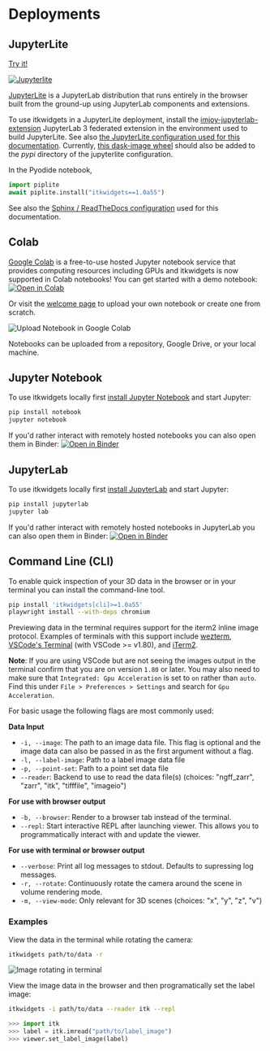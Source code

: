 # Deployments

## JupyterLite

<a href="./_static/lab/index.html">
Try it!

![Jupyterlite](https://jupyterlite.rtfd.io/en/latest/_static/badge.svg)
</a>

[JupyterLite](https://jupyterlite.readthedocs.io/en/latest/) is a JupyterLab distribution that runs entirely in the browser built from the ground-up using JupyterLab components and extensions.

To use itkwidgets in a JupyterLite deployment, install the
[imjoy-jupyterlab-extension](https://pypi.org/project/imjoy-jupyterlab-extension/)
JupyterLab 3 federated extension in the environment used to build JupyterLite.
See also [the JupyterLite configuration used for this
documentation](https://github.com/InsightSoftwareConsortium/itkwidgets/blob/main/docs/jupyterlite/jupyterlite_config.json).
Currently, [this dask-image
wheel](https://github.com/InsightSoftwareConsortium/itkwidgets/blob/main/docs/jupyterlite/pypi/dask_image-2022.9.0-py2.py3-none-any.whl)
should also be added to the *pypi* directory of the jupyterlite configuration.

In the Pyodide notebook,

```python
import piplite
await piplite.install("itkwidgets==1.0a55")
```

See also the [Sphinx / ReadTheDocs
configuration](https://github.com/InsightSoftwareConsortium/itkwidgets/blob/main/docs/conf.py)
used for this documentation.

## Colab

[Google Colab](https://research.google.com/colaboratory/) is a free-to-use hosted Jupyter notebook service that provides
computing resources including GPUs and itkwidgets is now supported in Colab
notebooks! You can get started with a demo notebook: [![Open in Colab](https://colab.research.google.com/assets/colab-badge.svg)](https://colab.research.google.com/github/InsightSoftwareConsortium/itkwidgets/blob/main/examples/Hello3DWorld.ipynb)

Or visit the [welcome page](https://colab.research.google.com/?utm_source=scs-index) to upload your own notebook or create one from scratch.

![Upload Notebook in Google Colab](images/colab.png)

Notebooks can be uploaded from a repository, Google Drive, or your local machine.


## Jupyter Notebook

To use itkwidgets locally first [install Jupyter Notebook](https://jupyter.org/install#jupyter-notebook) and start Jupyter:

```bash
pip install notebook
jupyter notebook
```

If you'd rather interact with remotely hosted notebooks you can also open them
in Binder: [![Open in Binder](https://mybinder.org/badge_logo.svg)](https://mybinder.org/v2/gh/InsightSoftwareConsortium/itkwidgets/main?urlpath=%2Fnotebooks%2Fexamples%2F)

## JupyterLab

To use itkwidgets locally first [install JupyterLab](https://jupyter.org/install#jupyterlab) and start Jupyter:

```bash
pip install jupyterlab
jupyter lab
```

If you'd rather interact with remotely hosted notebooks in JupyterLab you can
also open them in Binder: [![Open in Binder](https://mybinder.org/badge_logo.svg)](https://mybinder.org/v2/gh/InsightSoftwareConsortium/itkwidgets/main?labpath=examples%2F)

## Command Line (CLI)

To enable quick inspection of your 3D data in the browser or in your terminal you can install the command-line tool.

```bash
pip install 'itkwidgets[cli]>=1.0a55'
playwright install --with-deps chromium
```
Previewing data in the terminal requires support for the iterm2 inline image protocol. Examples of terminals with this support include [wezterm](https://wezfurlong.org/wezterm/), [VSCode's Terminal](https://code.visualstudio.com/updates/v1_80#_image-support) (with VSCode >= v1.80), and [iTerm2](https://iterm2.com/index.html).

**Note**: If you are using VSCode but are not seeing the images output in the terminal confirm that you are on version `1.80` or later. You may also need to make sure that `Integrated: Gpu Acceleration` is set to `on` rather than `auto`. Find this under `File > Preferences > Settings` and search for `Gpu Acceleration`.

For basic usage the following flags are most commonly used:

**Data Input**
* `-i, --image`: The path to an image data file. This flag is optional and the image data can also be passed in as the first argument without a flag.
* `-l, --label-image`: Path to a label image data file
* `-p, --point-set`: Path to a point set data file
* `--reader`: Backend to use to read the data file(s) (choices: "ngff_zarr", "zarr", "itk", "tifffile", "imageio")

**For use with browser output**
* `-b, --browser`: Render to a browser tab instead of the terminal.
* `--repl`: Start interactive REPL after launching viewer. This allows you to programmatically interact with and update the viewer.

**For use with terminal or browser output**
* `--verbose`: Print all log messages to stdout. Defaults to supressing log messages.
* `-r, --rotate`: Continuously rotate the camera around the scene in volume rendering mode.
* `-m, --view-mode`: Only relevant for 3D scenes (choices: "x", "y", "z", "v")

### Examples

View the data in the terminal while rotating the camera:
```bash
itkwidgets path/to/data -r
```
![Image rotating in terminal](images/terminal_rotate.gif)

View the image data in the browser and then programatically set the label image:
```bash
itkwidgets -i path/to/data --reader itk --repl
```

```python
>>> import itk
>>> label = itk.imread("path/to/label_image")
>>> viewer.set_label_image(label)
```
